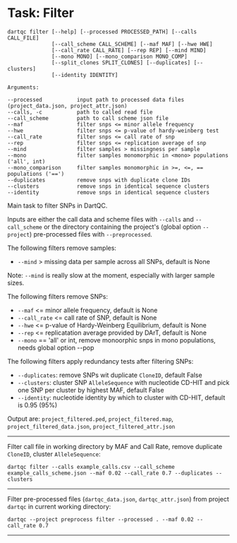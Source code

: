 # Task: Filter

```
dartqc filter [--help] [--processed PROCESSED_PATH] [--calls CALL_FILE]
              [--call_scheme CALL_SCHEME] [--maf MAF] [--hwe HWE]
              [--call_rate CALL_RATE] [--rep REP] [--mind MIND]
              [--mono MONO] [--mono_comparison MONO_COMP]
              [--split_clones SPLIT_CLONES] [--duplicates] [--clusters]
              [--identity IDENTITY]
              
Arguments:

--processed           input path to processed data files (project_data.json, project_attr.json)
--calls, -c           path to called read file
--call_scheme         path to call scheme json file
--maf                 filter snps <= minor allele frequency
--hwe                 filter snps <= p-value of hardy-weinberg test
--call_rate           filter snps <= call rate of snp
--rep                 filter snps <= replication average of snp
--mind                filter samples > missingness per sample
--mono                filter samples monomorphic in <mono> populations ('all', int)
--mono_comparison     filter samples monomorphic in >=, <=, == populations ('==')
--duplicates          remove snps with duplicate clone IDs
--clusters            remove snps in identical sequence clusters
--identity            remove snps in identical sequence clusters
```

Main task to filter SNPs in DartQC.

Inputs are either the call data and scheme files with `--calls` and `--call_scheme` or the directory containing the project's (global option `--project`) pre-processed files with `--preprocessed`.

The following filters remove samples:
- `--mind` > missing data per sample across all SNPs, default is None

Note: `--mind` is really slow at the moment, especially with larger sample sizes.

The following filters remove SNPs:
- `--maf` <= minor allele frequency, default is None
- `--call_rate` <= call rate of SNP, default is None
- `--hwe` <= p-value of Hardy-Weinberg Equilibrium, default is None
- `--rep` <= replicatation average provided by DArT, default is None
- `--mono` == 'all' or int, remove monoorphic snps in mono populations, needs global option --pop

The following filters apply redundancy tests after filtering SNPs:
- `--duplicates`: remove SNPs wit duplicate `CloneID`, default False
- `--clusters`: cluster SNP `AlleleSequence` with nucleotide CD-HIT and pick one SNP per cluster by highest MAF, default False
- `--identity`: nucleotide identity by which to cluster with CD-HIT, default is 0.95 (95%)

Output are: `project_filtered.ped`, `project_filtered.map`, `project_filtered_data.json`,  `project_filtered_attr.json`

---

Filter call file in working directory by MAF and Call Rate, remove duplicate `CloneID`, cluster `AlleleSequence`:

`dartqc filter --calls example_calls.csv --call_scheme example_calls_scheme.json --maf 0.02 --call_rate 0.7 --duplicates --clusters`

---

Filter pre-processed files (`dartqc_data.json`, `dartqc_attr.json`) from project `dartqc` in current working directory:

`dartqc --project preprocess filter --processed . --maf 0.02 --call_rate 0.7`

---
